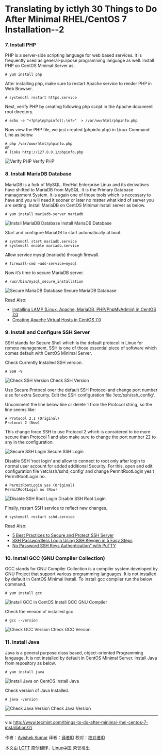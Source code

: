 Translating by ictlyh
30 Things to Do After Minimal RHEL/CentOS 7 Installation--2
================================================================================
### 7. Install PHP ###

PHP is a server-side scripting language for web based services. It is frequently used as general-purpose programming language as well. Install PHP on CentOS Minimal Server as.

    # yum install php

After installing php, make sure to restart Apache service to render PHP in Web Browser.

    # systemctl restart httpd.service

Next, verify PHP by creating following php script in the Apache document root directory.

    # echo -e "<?php\nphpinfo();\n?>"  > /var/ww/html/phpinfo.php

Now view the PHP file, we just created (phpinfo.php) in Linux Command Line as below.

    # php /var/www/html/phpinfo.php
    OR
    # links http://127.0.0.1/phpinfo.php

![Verify PHP](http://www.tecmint.com/wp-content/uploads/2015/04/Verify-PHP.jpeg)
Verify PHP

### 8. Install MariaDB Database ###

MariaDB is a fork of MySQL. RedHat Enterprise Linux and its derivatives have shifted to MariaDB from MySQL. It is the Primary Database management System. It is again one of those tools which is necessary to have and you will need it sooner or later no matter what kind of server you are setting. Install MariaDB on CentOS Minimal Install server as below.

    # yum install mariadb-server mariadb

![Install MariaDB Database](http://www.tecmint.com/wp-content/uploads/2015/04/Install-MariaDB-Database.jpeg)
Install MariaDB Database

Start and configure MariaDB to start automatically at boot.

    # systemctl start mariadb.service
    # systemctl enable mariadb.service

Allow service mysql (mariadb) through firewall.

    # firewall-cmd –add-service=mysql

Now it’s time to secure MariaDB server.

    # /usr/bin/mysql_secure_installation

![Secure MariaDB Database](http://www.tecmint.com/wp-content/uploads/2015/04/Secure-MariaDB.jpeg)
Secure MariaDB Database

Read Also:

- [Installing LAMP (Linux, Apache, MariaDB, PHP/PhpMyAdmin) in CentOS 7.0][1]
- [Creating Apache Virtual Hosts in CentOS 7.0][2]

### 9. Install and Configure SSH Server ###

SSH stands for Secure Shell which is the default protocol in Linux for remote management. SSH is one of those essential piece of software which comes default with CentOS Minimal Server.

Check Currently Installed SSH version.

    # SSH -V

![Check SSH Version](http://www.tecmint.com/wp-content/uploads/2015/04/Check-SSH-Version.jpeg)
Check SSH Version

Use Secure Protocol over the default SSH Protocol and change port number also for extra Security. Edit the SSH configuration file ‘/etc/ssh/ssh_config‘.

Uncomment the line below line or delete 1 from the Protocol string, so the line seems like:

    # Protocol 2,1 (Original)
    Protocol 2 (Now)

This change force SSH to use Protocol 2 which is considered to be more secure than Protocol 1 and also make sure to change the port number 22 to any in the configuration.

![Secure SSH Login](http://www.tecmint.com/wp-content/uploads/2015/04/Secure-SSH.jpeg)
Secure SSH Login

Disable SSH ‘root login‘ and allow to connect to root only after login to normal user account for added additional Security. For this, open and edit configuration file ‘/etc/ssh/sshd_config‘ and change PermitRootLogin yes t PermitRootLogin no.

    # PermitRootLogin yes (Original) 
    PermitRootLogin no (Now)

![Disable SSH Root Login](http://www.tecmint.com/wp-content/uploads/2015/04/Disable-SSH-Root-Login.jpeg)
Disable SSH Root Login

Finally, restart SSH service to reflect new changes..

    # systemctl restart sshd.service

Read Also:

- [5 Best Practices to Secure and Protect SSH Server][3]
- [SSH Passwordless Login Using SSH Keygen in 5 Easy Steps][4]
- [No Password SSH Keys Authentication” with PuTTY][5]

### 10. Install GCC (GNU Compiler Collection) ###

GCC stands for GNU Compiler Collection is a compiler system developed by GNU Project that support various programming languages. It is not installed by default in CentOS Minimal Install. To install gcc compiler run the below command.

    # yum install gcc

![Install GCC in CentOS](http://www.tecmint.com/wp-content/uploads/2015/04/Install-GCC-in-CentOS.jpeg)
Install GCC GNU Compiler

Check the version of installed gcc.

    # gcc --version

![Check GCC Version](http://www.tecmint.com/wp-content/uploads/2015/04/Check-GCC-Version.jpeg)
Check GCC Version

### 11. Install Java ###

Java is a general purpose class based, object-oriented Programming language. It is not installed by default in CentOS Minimal Server. Install Java from repository as below.

    # yum install java

![Install Java on CentOS](http://www.tecmint.com/wp-content/uploads/2015/04/Install-java.jpeg)
Install Java

Check version of Java Installed.

    # java -version

![Check Java Version](http://www.tecmint.com/wp-content/uploads/2015/04/Check-Java-Version.jpeg)
Check Java Version

--------------------------------------------------------------------------------

via: http://www.tecmint.com/things-to-do-after-minimal-rhel-centos-7-installation/2/

作者：[Avishek Kumar][a]
译者：[译者ID](https://github.com/译者ID)
校对：[校对者ID](https://github.com/校对者ID)

本文由 [LCTT](https://github.com/LCTT/TranslateProject) 原创翻译，[Linux中国](http://linux.cn/) 荣誉推出

[a]:http://www.tecmint.com/author/avishek/
[1]:http://www.tecmint.com/install-lamp-in-centos-7/
[2]:http://www.tecmint.com/apache-virtual-hosting-in-centos/
[3]:http://www.tecmint.com/5-best-practices-to-secure-and-protect-ssh-server/
[4]:http://www.tecmint.com/ssh-passwordless-login-using-ssh-keygen-in-5-easy-steps/
[5]:http://www.tecmint.com/ssh-passwordless-login-with-putty/